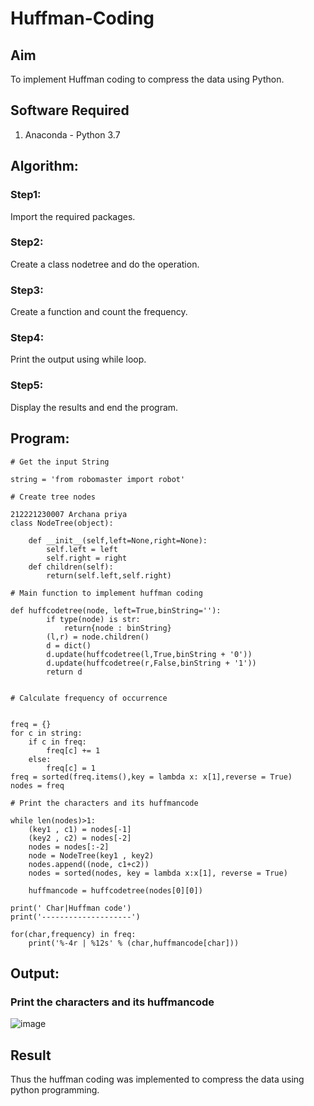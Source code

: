 # Huffman-Coding
## Aim
To implement Huffman coding to compress the data using Python.

## Software Required
1. Anaconda - Python 3.7

## Algorithm:
### Step1:
Import the required packages.
### Step2:
Create a class nodetree and do the operation.

### Step3: 
Create a function and count the frequency.

### Step4:
Print the output using while loop.

### Step5:
Display the results and end the program.

 
## Program:
```
# Get the input String
```
```
string = 'from robomaster import robot'
```
```
# Create tree nodes
```
```
212221230007 Archana priya
class NodeTree(object):
    
    def __init__(self,left=None,right=None):
        self.left = left
        self.right = right
    def children(self):
        return(self.left,self.right)

```
```
# Main function to implement huffman coding
```
```
def huffcodetree(node, left=True,binString=''):
        if type(node) is str:
            return{node : binString}
        (l,r) = node.children()
        d = dict()
        d.update(huffcodetree(l,True,binString + '0'))
        d.update(huffcodetree(r,False,binString + '1'))
        return d
        
```
```
# Calculate frequency of occurrence
```
```

freq = {}
for c in string:
    if c in freq:
        freq[c] += 1
    else:
        freq[c] = 1
freq = sorted(freq.items(),key = lambda x: x[1],reverse = True)
nodes = freq
```
```
# Print the characters and its huffmancode
```
```
while len(nodes)>1:
    (key1 , c1) = nodes[-1]
    (key2 , c2) = nodes[-2]
    nodes = nodes[:-2]
    node = NodeTree(key1 , key2)
    nodes.append((node, c1+c2))
    nodes = sorted(nodes, key = lambda x:x[1], reverse = True)
    
    huffmancode = huffcodetree(nodes[0][0])

print(' Char|Huffman code')
print('--------------------')

for(char,frequency) in freq:
    print('%-4r | %12s' % (char,huffmancode[char]))

```
## Output:
### Print the characters and its huffmancode
![image](https://github.com/Archana2003-Jkumar/Huffman-Coding/assets/93427594/46204048-15b4-45d7-94f9-77c888113e99)

## Result
Thus the huffman coding was implemented to compress the data using python programming.
